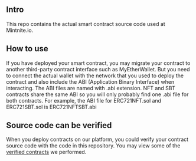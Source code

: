 ## Intro
This repo contains the actual smart contract source code used at Mintnite.io.

## How to use
If you have deployed your smart contract, you may migrate your contract to another third-party contract interface such as MyEtherWallet. But you need to connect the actual wallet with the network that you used to deploy the contract and also include the ABI (Application Binary Interface) when interacting. The ABI files are named with .abi extension. NFT and SBT contracts share the same ABI so you will only probably find one .abi file for both contracts. For example, the ABI file for ERC721NFT.sol and ERC721SBT.sol is ERC721NFTSBT.abi

## Source code can be verified
When you deploy contracts on our platform, you could verify your contract source code with the code in this repository. You may view some of the [verified contracts](https://mintnite.io/list-of-our-verified-smart-contracts-with-their-source-code) we performed.

